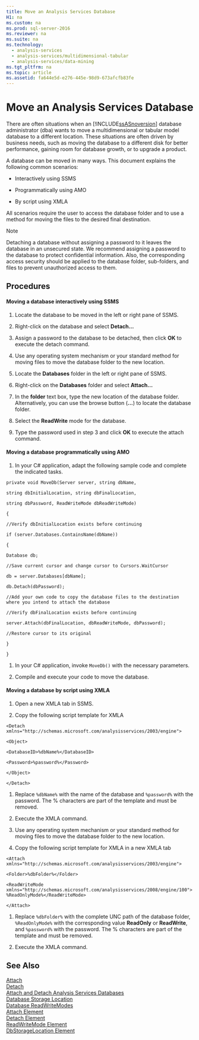 ```yaml
---
title: Move an Analysis Services Database
H1: na
ms.custom: na
ms.prod: sql-server-2016
ms.reviewer: na
ms.suite: na
ms.technology: 
  - analysis-services
  - analysis-services/multidimensional-tabular
  - analysis-services/data-mining
ms.tgt_pltfrm: na
ms.topic: article
ms.assetid: fa644e5d-e276-445e-98d9-673afcfb83fe
---
```

# Move an Analysis Services Database
  There are often situations when an [!INCLUDE[ssASnoversion](../../Token/Other/ssASnoversion_md.md)] database administrator \(dba\) wants to move a multidimensional or tabular model database to a different location. These situations are often driven by business needs, such as moving the database to a different disk for better performance, gaining room for database growth, or to upgrade a product.  
  
 A database can be moved in many ways. This document explains the following common scenarios:  
  
-   Interactively using SSMS  
  
-   Programmatically using AMO  
  
-   By script using XMLA  
  
 All scenarios require the user to access the database folder and to use a method for moving the files to the desired final destination.  
  
> [!NOTE]  
>  Detaching a database without assigning a password to it leaves the database in an unsecured state. We recommend assigning a password to the database to protect confidential information. Also, the corresponding access security should be applied to the database folder, sub\-folders, and files to prevent unauthorized access to them.  
  
## Procedures  
  
#### Moving a database interactively using SSMS  
  
1.  Locate the database to be moved in the left or right pane of SSMS.  
  
2.  Right\-click on the database and select **Detach…**  
  
3.  Assign a password to the database to be detached, then click **OK** to execute the detach command.  
  
4.  Use any operating system mechanism or your standard method for moving files to move the database folder to the new location.  
  
5.  Locate the **Databases** folder in the left or right pane of SSMS.  
  
6.  Right\-click on the **Databases** folder and select **Attach…**  
  
7.  In the **folder** text box, type the new location of the database folder. Alternatively, you can use the browse button \(**…**\) to locate the database folder.  
  
8.  Select the **ReadWrite** mode for the database.  
  
9. Type the password used in step 3 and click **OK** to execute the attach command.  
  
#### Moving a database programmatically using AMO  
  
1.  In your C\# application, adapt the following sample code and complete the indicated tasks.  
  
 `private void MoveDb(Server server, string dbName,`  
  
 `string dbInitialLocation, string dbFinalLocation,`  
  
 `string dbPassword, ReadWriteMode dbReadWriteMode)`  
  
 `{`  
  
 `//Verify dbInitialLocation exists before continuing`  
  
 `if (server.Databases.ContainsName(dbName))`  
  
 `{`  
  
 `Database db;`  
  
 `//Save current cursor and change cursor to Cursors.WaitCursor`  
  
 `db = server.Databases[dbName];`  
  
 `db.Detach(dbPassword);`  
  
 `//Add your own code to copy the database files to the destination where you intend to attach the database`  
  
 `//Verify dbFinalLocation exists before continuing`  
  
 `server.Attach(dbFinalLocation, dbReadWriteMode, dbPassword);`  
  
 `//Restore cursor to its original`  
  
 `}`  
  
 `}`  
  
1.  In your C\# application, invoke `MoveDb()` with the necessary parameters.  
  
2.  Compile and execute your code to move the database.  
  
#### Moving a database by script using XMLA  
  
1.  Open a new XMLA tab in SSMS.  
  
2.  Copy the following script template for XMLA  
  
 `<Detach xmlns="http://schemas.microsoft.com/analysisservices/2003/engine">`  
  
 `<Object>`  
  
 `<DatabaseID>%dbName%</DatabaseID>`  
  
 `<Password>%password%</Password>`  
  
 `</Object>`  
  
 `</Detach>`  
  
1.  Replace `%dbName%` with the name of the database and `%password%` with the password. The % characters are part of the template and must be removed.  
  
2.  Execute the XMLA command.  
  
3.  Use any operating system mechanism or your standard method for moving files to move the database folder to the new location.  
  
4.  Copy the following script template for XMLA in a new XMLA tab  
  
 `<Attach xmlns="http://schemas.microsoft.com/analysisservices/2003/engine">`  
  
 `<Folder>%dbFolder%</Folder>`  
  
 `<ReadWriteMode xmlns="http://schemas.microsoft.com/analysisservices/2008/engine/100">%ReadOnlyMode%</ReadWriteMode>`  
  
 `</Attach>`  
  
1.  Replace `%dbFolder%` with the complete UNC path of the database folder, `%ReadOnlyMode%` with the corresponding value **ReadOnly** or **ReadWrite**, and `%password%` with the password. The % characters are part of the template and must be removed.  
  
2.  Execute the XMLA command.  
  
## See Also  
 [Attach](assetId:///M:Microsoft.AnalysisServices.Server.Attach(System.String))   
 [Detach](assetId:///M:Microsoft.AnalysisServices.Database.Detach)   
 [Attach and Detach Analysis Services Databases](../../Topics/TopicNameNotContainA/Attach-and-Detach-Analysis-Services-Databases.md)   
 [Database Storage Location](../../Topics/TopicNameNotContainA/Database-Storage-Location.md)   
 [Database ReadWriteModes](../../Topics/TopicNameNotContainA/Database-ReadWriteModes.md)   
 [Attach Element](../Topic/Attach%20Element.md)   
 [Detach Element](../Topic/Detach%20Element.md)   
 [ReadWriteMode Element](../Topic/ReadWriteMode%20Element.md)   
 [DbStorageLocation Element](../Topic/DbStorageLocation%20Element.md)  
  
  